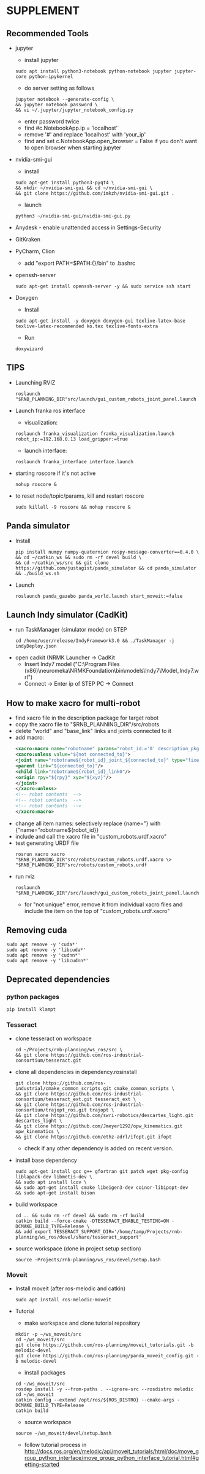 # SUPPLEMENT
## Recommended Tools  
* jupyter 
  * install jupyter  
  ```console
  sudo apt install python3-notebook python-notebook jupyter jupyter-core python-ipykernel  
  ```
  * do server setting as follows
  ```console
  jupyter notebook --generate-config \
  && jupyter notebook password \
  && vi ~/.jupyter/jupyter_notebook_config.py
  ```
  * enter password twice
  * find #c.NotebookApp.ip = 'localhost'
  * remove '#' and replace 'localhost' with 'your_ip'
  * find and set c.NotebookApp.open_browser = False if you don't want to open browser when starting jupyter
  
  
* nvidia-smi-gui
  * install  
  ```console
  sudo apt-get install python3-pyqt4 \
  && mkdir ~/nvidia-smi-gui && cd ~/nvidia-smi-gui \
  && git clone https://github.com/imkzh/nvidia-smi-gui.git .
  ```
  * launch  
  ```console
  python3 ~/nvidia-smi-gui/nvidia-smi-gui.py
  ```
* Anydesk - enable unattended access in Settings-Security
* GitKraken  
* PyCharm, Clion  
  * add "export PATH=$PATH:{}/bin" to .bashrc  
* openssh-server  
  ```console
  sudo apt-get install openssh-server -y && sudo service ssh start
  ```

* Doxygen
  * Install
  ```console
  sudo apt-get install -y doxygen doxygen-gui texlive-latex-base texlive-latex-recommended ko.tex texlive-fonts-extra
  ```

  * Run
  ```console
  doxywizard
  ```


## TIPS 
* Launching RVIZ
  ```console
  roslaunch "$RNB_PLANNING_DIR"src/launch/gui_custom_robots_joint_panel.launch 
  ``` 

* Launch franka ros interface  
  * visualization:
  ```console
  roslaunch franka_visualization franka_visualization.launch robot_ip:=192.168.0.13 load_gripper:=true  
  ```
  * launch interface: 
  ```console
  roslaunch franka_interface interface.launch
  ```
* starting roscore if it's not active  
  ```console
  nohup roscore &  
  ```
* to reset node/topic/params, kill and restart roscore  
  ```console
  sudo killall -9 roscore && nohup roscore &  
  ```


## Panda simulator
* Install
  ```console
  pip install numpy numpy-quaternion rospy-message-converter==0.4.0 \
  && cd ~/catkin_ws && sudo rm -rf devel build \
  && cd ~/catkin_ws/src && git clone https://github.com/justagist/panda_simulator && cd panda_simulator && ./build_ws.sh  
  ```
* Launch
  ```console
  roslaunch panda_gazebo panda_world.launch start_moveit:=false   
  ```


## Launch Indy simulator (CadKit)
* run TaskManager (simulator mode)  on STEP
  ```console
  cd /home/user/release/IndyFramework3.0 && ./TaskManager -j indyDeploy.json
  ```
* open cadkit (NRMK Launcher -> CadKit
  * Insert Indy7 model ("C:\Program Files (x86)\neuromeka\NRMKFoundation\bin\models\Indy7\Model_Indy7.wrl")
  * Connect -> Enter ip of STEP PC -> Connect

  
## How to make xacro for multi-robot  
* find xacro file in the description package for target robot  
* copy the xacro file to "$RNB_PLANNING_DIR"/src/robots  
* delete "world" and "base_link" links and joints connected to it  
* add macro:  
  ```xml
  <xacro:macro name="robotname" params="robot_id:='0' description_pkg:='robot_description' connected_to:='' xyz:='0 0 0' rpy:='0 0 0'">  
  <xacro:unless value="${not connected_to}">  
  <joint name="robotname${robot_id}_joint_${connected_to}" type="fixed">  
  <parent link="${connected_to}"/>  
  <child link="robotname${robot_id}_link0"/>  
  <origin rpy="${rpy}" xyz="${xyz}"/>  
  </joint>  
  </xacro:unless>  
  <!-- robot contents  -->  
  <!-- robot contents  -->  
  <!-- robot contents  -->  
  </xacro:macro>  
  ```
* change all item names: selectively replace {name="} with {"name="robotname${robot_id}}  
* include and call the xacro file in "custom_robots.urdf.xacro"  
* test generating URDF file  
  ```console
  rosrun xacro xacro "$RNB_PLANNING_DIR"src/robots/custom_robots.urdf.xacro \> "$RNB_PLANNING_DIR"src/robots/custom_robots.urdf  
  ```
* run rviz  
  ```console
  roslaunch "$RNB_PLANNING_DIR"/src/launch/gui_custom_robots_joint_panel.launch  
  ```
  * for "not unique" error, remove it from individual xacro files and include the item on the top of "custom_robots.urdf.xacro"  

## Removing cuda  
  ```console
  sudo apt remove -y 'cuda*'
  sudo apt remove -y 'libcuda*'
  sudo apt remove -y 'cudnn*'
  sudo apt remove -y 'libcudnn*'
  ```

## Deprecated dependencies  

### python packages  
```console
pip install klampt
```

### Tesseract  
* clone tesseract on workspace  
  ```console
  cd ~/Projects/rnb-planning/ws_ros/src \
  && git clone https://github.com/ros-industrial-consortium/tesseract.git  
  ```
   
* clone all dependencies in dependency.rosinstall  
  ```console
  git clone https://github.com/ros-industrial/cmake_common_scripts.git cmake_common_scripts \
  && git clone https://github.com/ros-industrial-consortium/tesseract_ext.git tesseract_ext \
  && git clone https://github.com/ros-industrial-consortium/trajopt_ros.git trajopt \
  && git clone https://github.com/swri-robotics/descartes_light.git  descartes_light \
  && git clone https://github.com/Jmeyer1292/opw_kinematics.git opw_kinematics \
  && git clone https://github.com/ethz-adrl/ifopt.git ifopt  
  ```
  * check if any other dependency is added on recent version.
  
  
* install base dependency
  ```console
  sudo apt-get install gcc g++ gfortran git patch wget pkg-config liblapack-dev libmetis-dev \
  && sudo apt install lcov \
  && sudo apt-get install cmake libeigen3-dev coinor-libipopt-dev
  && sudo apt-get install bison  
  ```

* build workspace
  ```console
  cd .. && sudo rm -rf devel && sudo rm -rf build
  catkin build --force-cmake -DTESSERACT_ENABLE_TESTING=ON -DCMAKE_BUILD_TYPE=Release \
  && add export TESSERACT_SUPPORT_DIR='/home/tamp/Projects/rnb-planning/ws_ros/devel/share/tesseract_support'  
  ```
  
* source workspace (done in project setup section)
  ```console
  source ~Projects/rnb-planning/ws_ros/devel/setup.bash
  ``` 
  
### Moveit
* Install moveit (after ros-melodic and catkin)
  ```console
  sudo apt install ros-melodic-moveit
  ```

* Tutorial
  * make workspace and clone tutorial repository
  ```console
  mkdir -p ~/ws_moveit/src
  cd ~/ws_moveit/src
  git clone https://github.com/ros-planning/moveit_tutorials.git -b melodic-devel
  git clone https://github.com/ros-planning/panda_moveit_config.git -b melodic-devel
  ```
  * install packages
  ```console
  cd ~/ws_moveit/src
  rosdep install -y --from-paths . --ignore-src --rosdistro melodic
  cd ~/ws_moveit
  catkin config --extend /opt/ros/${ROS_DISTRO} --cmake-args -DCMAKE_BUILD_TYPE=Release
  catkin build
  ```
  * source workspace
  ```console
  source ~/ws_moveit/devel/setup.bash
  ```
  * follow tutorial process in http://docs.ros.org/en/melodic/api/moveit_tutorials/html/doc/move_group_python_interface/move_group_python_interface_tutorial.html#getting-started
